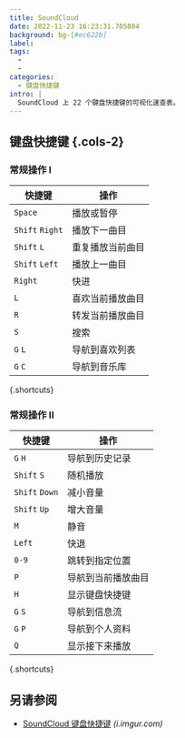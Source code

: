 ```yaml
---
title: SoundCloud
date: 2022-11-23 16:23:31.705804
background: bg-[#ec622b]
label:
tags:
  -
  -
categories:
  - 键盘快捷键
intro: |
  SoundCloud 上 22 个键盘快捷键的可视化速查表。
---
```


## 键盘快捷键 {.cols-2}

### 常规操作 I

| 快捷键        | 操作               |
| --------------- | -------------------- |
| `Space`         | 播放或暂停        |
| `Shift` `Right` | 播放下一曲目      |
| `Shift` `L`     | 重复播放当前曲目 |
| `Shift` `Left`  | 播放上一曲目  |
| `Right`         | 快进         |
| `L`             | 喜欢当前播放曲目   |
| `R`             | 转发当前播放曲目 |
| `S`             | 搜索               |
| `G` `L`         | 导航到喜欢列表    |
| `G` `C`         | 导航到音乐库  |

{.shortcuts}

### 常规操作 II

| 快捷键       | 操作                    |
| -------------- | ------------------------- |
| `G` `H`        | 导航到历史记录       |
| `Shift` `S`    | 随机播放                   |
| `Shift` `Down` | 减小音量           |
| `Shift` `Up`   | 增大音量           |
| `M`            | 静音               |
| `Left`         | 快退            |
| `0-9`          | 跳转到指定位置          |
| `P`            | 导航到当前播放曲目 |
| `H`            | 显示键盘快捷键   |
| `G` `S`        | 导航到信息流        |
| `G` `P`        | 导航到个人资料       |
| `Q`            | 显示接下来播放              |

{.shortcuts}

## 另请参阅

- [SoundCloud 键盘快捷键](https://i.imgur.com/ZQf24je.png) _(i.imgur.com)_
